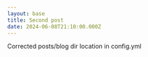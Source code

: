 ```yaml
---
layout: base
title: Second post
date: 2024-06-08T21:10:00.000Z
---
```

Corrected posts/blog dir location in config.yml
